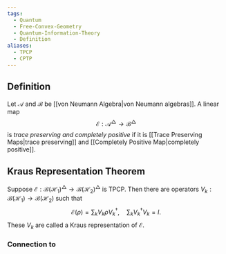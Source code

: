 ```yaml
---
tags:
  - Quantum
  - Free-Convex-Geometry
  - Quantum-Information-Theory
  - Definition
aliases:
  - TPCP
  - CPTP
---
```

## Definition

Let $\mathcal{A}$ and $\mathcal{B}$ be [[von Neumann Algebra|von Neumann algebras]]. A linear map 
$$
\mathcal{E} : \mathcal{A} ^{\triangle} \to \mathcal{B} ^{\triangle}
$$
is *trace preserving and completely positive* if it is [[Trace Preserving Maps|trace preserving]] and [[Completely Positive Map|completely positive]].

## Kraus Representation Theorem

Suppose $\mathcal{E} : \mathcal{B}(\mathcal{H}_{1})^{\triangle} \to \mathcal{B}(\mathcal{H}_{2})^{\triangle}$ is TPCP. Then there are operators $V_{k} : \mathcal{B}(\mathcal{H}_{1}) \to \mathcal{B}(\mathcal{H}_{2})$ such that 
$$
\mathcal{E} (\rho) = \sum_{k} V_{k}\rho V_{k}^{\dagger}, \quad  \sum_{k} V_{k}^{\dagger}V_{k}  = I.
$$
These $V_{k}$ are called a Kraus representation of $\mathcal{E}$.

### Connection to 